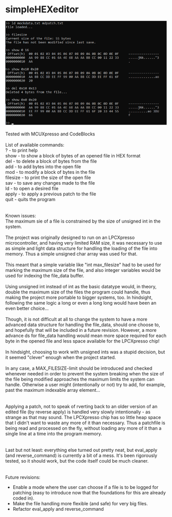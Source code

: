 # simpleHEXeditor
![A small project for the fall break 2019](view2.png)
<br>
<br>
Tested with MCUXpresso and CodeBlocks
<br>
<br>
List of available commands:
<br>
?        - to print help<br>
show     - to show a block of bytes of an opened file in HEX format<br>
del      - to delete a block of bytes from the file<br>
add      - to add bytes into the open file<br>
mod      - to modify a block of bytes in the file<br>
filesize - to print the size of the open file<br>
sav      - to save any changes made to the file<br>
ld       - to open a desired file<br>
apply    - to apply a previous patch to the file<br>
quit     - quits the program<br>
<br>
<br>
Known issues:<br>
The maximum sie of a file is constrained by the size of unsigned int in the system.<br>
<br>
The project was originally designed to run on an LPCXpresso microcontroller, and having very limited RAM size, it was necessary to use as simple and light data structure for handling the loading of the file into memory. Thus a simple unsigned char array was used for that.<br>
<br>
This meant that a simple variable like "int max_filesize" had to be used for marking the maximum size of the file, and also integer variables would be used for indexing the file_data buffer.<br>
<br>
Using unsigned int instead of int as the basic datatype would, in theory, double the maximum size of the files the program could handle, thus making the project more portable to bigger systems, too. In hindsight, following the same logic a long or even a long long would have been an even better choice...<br>
<br>
Though, it is not difficult at all to change the system to have a more advanced data structure for handling the file_data, should one choose to, and hopefully that will be included in a future revision. However, a more advance ds for file_data handling would mean more space required for each byte in the opened file and less space available for the LPCXpresso chip!<br>
<br>
In hindsight, choosing to work with unsigned ints was a stupid decision, but it seemed "clever" enough when the project started.<br>
<br>
In any case, a MAX_FILESIZE-limit should be introduced and checked whenever needed in order to prevent the system breaking when the size of the file being modified approaches the maximum limits the system can handle. Otherwise a user might (intentionally or not) try to add, for example, past the maximum indexable array element...<br>
<br>
<br>
Applying a patch, not to speak of rverting back to an older version of an edited file (by reverse apply) is handled very slowly intentionally - as strange as that may sound. The LPCXpresso chip has so little heap space that I didn't want to waste any more of it than necessary. Thus a patchfile is being read and processed on the fly, without loading any more of it than a single line at a time into the program memory.<br>
<br>
<br>
Last but not least: everything else turned out pretty neat, but eval_apply (and reverse_command) is currently a bit of a mess. It's been rigorously tested, so it should work, but the code itself could be much cleaner.<br>
<br>
<br>
Future revisions:<br>
* Enable a mode where the user can choose if a file is to be logged for patching (easy to introduce now that the foundations for this are already coded in).<br>
* Make the file handling more flexible (and safe) for very big files.
* Refactor eval_apply and reverse_command

